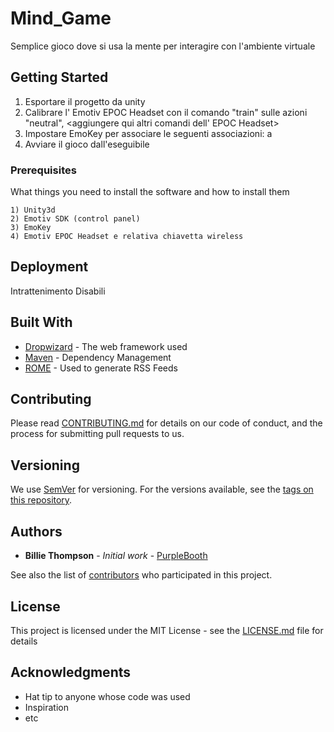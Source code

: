 # Mind_Game

Semplice gioco dove si usa la mente per interagire con l'ambiente virtuale

## Getting Started

1) Esportare il progetto da unity
2) Calibrare l' Emotiv EPOC Headset con il comando "train" sulle azioni "neutral", <aggiungere qui altri comandi dell' EPOC Headset>
3) Impostare EmoKey per associare le seguenti associazioni: <inserire comando EPOC Headset> a <inserire rispettivo tasto>
4) Avviare il gioco dall'eseguibile

### Prerequisites

What things you need to install the software and how to install them

```
1) Unity3d
2) Emotiv SDK (control panel)
3) EmoKey
4) Emotiv EPOC Headset e relativa chiavetta wireless
```

## Deployment

Intrattenimento Disabili

## Built With

* [Dropwizard](http://www.dropwizard.io/1.0.2/docs/) - The web framework used
* [Maven](https://maven.apache.org/) - Dependency Management
* [ROME](https://rometools.github.io/rome/) - Used to generate RSS Feeds

## Contributing

Please read [CONTRIBUTING.md](https://gist.github.com/PurpleBooth/b24679402957c63ec426) for details on our code of conduct, and the process for submitting pull requests to us.

## Versioning

We use [SemVer](http://semver.org/) for versioning. For the versions available, see the [tags on this repository](https://github.com/your/project/tags). 

## Authors

* **Billie Thompson** - *Initial work* - [PurpleBooth](https://github.com/PurpleBooth)

See also the list of [contributors](https://github.com/your/project/contributors) who participated in this project.

## License

This project is licensed under the MIT License - see the [LICENSE.md](LICENSE.md) file for details

## Acknowledgments

* Hat tip to anyone whose code was used
* Inspiration
* etc
